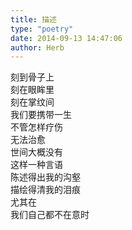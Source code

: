 ```yaml
---  
title: 描述  
type: "poetry"  
date: 2014-09-13 14:47:06  
author: Herb  
---  
```

刻到骨子上  
刻在眼眸里  
刻在掌纹间  
我们要携带一生  
不管怎样疗伤  
无法治愈  
世间大概没有  
这样一种言语  
陈述得出我的沟壑  
描绘得清我的泪痕  
尤其在  
我们自己都不在意时